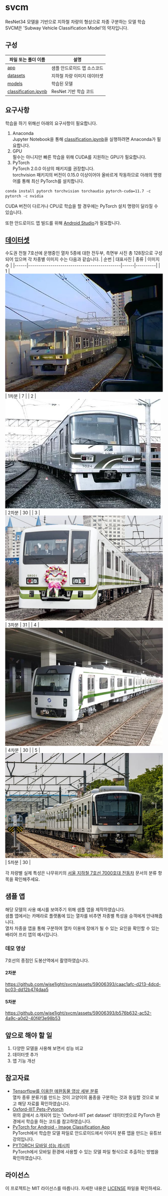 # svcm
ResNet34 모델을 기반으로 지하철 차량의 형상으로 차종 구분하는 모델 학습  
SVCM은 'Subway Vehicle Classification Model'의 약자입니다.

## 구성
| 파일 또는 폴더 이름                             | 설명                       |
|------------------------------------------------|---------------------------|
| [app](./app)                                   | 샘플 안드로이드 앱 소스코드 |
| [datasets](./datasets)                         | 지하철 차량 이미지 데이터셋 |
| [models](./models)                             | 학습된 모델                |
| [classification.ipynb](./classification.ipynb) | ResNet 기반 학습 코드      |

## 요구사항
학습을 하기 위해선 아래의 요구사항이 필요합니다.
1. Anaconda  
Jupyter Notebook을 통해 [classification.ipynb](./classification.ipynb)을 실행하려면 Anaconda가 필요합니다.
2. GPU  
필수는 아니지만 빠른 학습을 위해 CUDA를 지원하는 GPU가 필요합니다.
3. PyTorch  
PyTorch 2.0.0 이상의 패키지를 권장합니다.  
torchvision 패키지의 버전이 0.15.0 이상이어야 올바르게 작동하므로 아래의 명령어를 통해 최신 PyTorch를 설치합니다.
```console
conda install pytorch torchvision torchaudio pytorch-cuda=11.7 -c pytorch -c nvidia
```
CUDA 버전이 다르거나 CPU로 학습을 할 경우에는 PyTorch 설치 명령이 달라질 수 있습니다.

또한 안드로이드 앱 빌드를 위해 [Android Studio](https://developer.android.com/studio)가 필요합니다.

## [데이터셋](./datasets)
수도권 전철 7호선에 운행중인 열차 5종에 대한 전두부, 측면부 사진 총 128장으로 구성되어 있으며 각 차종별 이미지 수는 다음과 같습니다.
| 순번 | 대표사진                                      | 종류 | 이미지 수 |
|------|----------------------------------------------|------|----------|
| 1    | ![1차분대표사진](./datasets/7000First_1.jpg)  | 1차분 | 7       |
| 2    | ![2차분대표사진](./datasets/7000Second_1.jpg) | 2차분 | 30      |
| 3    | ![3차분대표사진](./datasets/7000Third_1.jpg)  | 3차분 | 31      |
| 4    | ![4차분대표사진](./datasets/7000Fourth_1.jpg) | 4차분 | 30      |
| 5    | ![5차분대표사진](./datasets/7000Fifth_1.jpg)  | 5차분 | 30      |

각 차량별 실제 특성은 나무위키의 [서울 지하철 7호선 7000호대 전동차](https://namu.wiki/w/%EC%84%9C%EC%9A%B8%20%EC%A7%80%ED%95%98%EC%B2%A0%207%ED%98%B8%EC%84%A0%207000%ED%98%B8%EB%8C%80%20%EC%A0%84%EB%8F%99%EC%B0%A8#s-4) 문서의 분류 항목을 확인해주세요.

## 샘플 앱
해당 모델의 사용 예시를 보여주기 위해 샘플 앱을 제작하였습니다.  
샘플 앱에서는 카메라로 플랫폼에 있는 열차를 비추면 차종별 특성을 승객에게 안내해줍니다.  
열차 차종을 앱을 통해 구분하여 열차 이용에 장애가 될 수 있는 요인을 확인할 수 있는 배리어 프리 앱의 예시입니다.

### 데모 영상
7호선의 종점인 도봉산역에서 촬영하였습니다.
#### 2차분
https://github.com/wise1ight/svcm/assets/59006393/caac1afc-d213-4dcd-bc03-dd12b474daa5
#### 5차분
https://github.com/wise1ight/svcm/assets/59006393/b576b632-ac52-4a9c-a0d2-40f4f3e98b53

## 앞으로 해야 할 일
1. 다양한 모델을 사용해 보면서 성능 비교
2. 데이터셋 추가
3. 앱 기능 개선

## 참고자료
* [Tensorflow를 이용한 애완동물 영상 세부 분류](https://koreascience.kr/article/CFKO202023758834506.pdf)  
열차 종류 분류기를 만드는 것이 고양이의 품종을 구분하는 것과 동일할 것으로 보고 해당 자료를 확인하였습니다.
* [Oxford-IIIT Pets-Pytorch](https://github.com/Skuldur/Oxford-IIIT-Pets-Pytorch)  
위의 글에서 소개되어 있는 'Oxford-IIIT pet dataset' 데이터셋으로 PyTorch 환경에서 학습을 하는 코드를 참고하였습니다.
* [PyTorch for Android - Image Classification App](https://www.youtube.com/watch?v=ghxLlsT7ebo)  
PyTorch에서 학습한 모델 파일로 안드로이드에서 이미지 분류 앱을 만드는 유튜브 강의입니다.
* [PYTORCH 모바일 성능 레시피](https://tutorials.pytorch.kr/recipes/mobile_perf.html)  
PyTorch에서 모바일 환경에 사용할 수 있는 모델 파일 형식으로 추출하는 방법을 확인하였습니다.

## 라이선스
이 프로젝트는 MIT 라이선스를 따릅니다. 자세한 내용은 [LICENSE](./LICENSE) 파일을 확인하세요.
